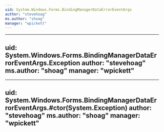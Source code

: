 ```yaml
---
uid: System.Windows.Forms.BindingManagerDataErrorEventArgs
author: "stevehoag"
ms.author: "shoag"
manager: "wpickett"
---
```


---
uid: System.Windows.Forms.BindingManagerDataErrorEventArgs.Exception
author: "stevehoag"
ms.author: "shoag"
manager: "wpickett"
---

---
uid: System.Windows.Forms.BindingManagerDataErrorEventArgs.#ctor(System.Exception)
author: "stevehoag"
ms.author: "shoag"
manager: "wpickett"
---
